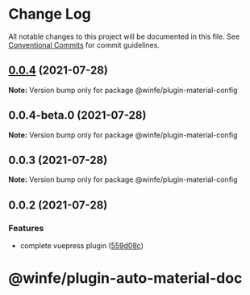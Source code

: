 # Change Log

All notable changes to this project will be documented in this file.
See [Conventional Commits](https://conventionalcommits.org) for commit guidelines.

## [0.0.4](https://github.com/cool-fe/winex-cli/compare/@winfe/plugin-material-config@0.0.4-beta.0...@winfe/plugin-material-config@0.0.4) (2021-07-28)

**Note:** Version bump only for package @winfe/plugin-material-config





## 0.0.4-beta.0 (2021-07-28)

**Note:** Version bump only for package @winfe/plugin-material-config





## 0.0.3 (2021-07-28)

**Note:** Version bump only for package @winfe/plugin-material-config





## 0.0.2 (2021-07-28)


### Features

* complete vuepress plugin ([559d08c](https://github.com/cool-fe/winex-cli/commit/559d08ce4acaf33fb45644489e649c046e511ec1))





# @winfe/plugin-auto-material-doc
